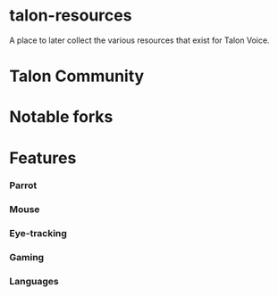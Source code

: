 # talon-resources
A place to later collect the various resources that exist for Talon Voice.


# Talon Community

# Notable forks


# Features
### Parrot
### Mouse
### Eye-tracking
### Gaming
### Languages

